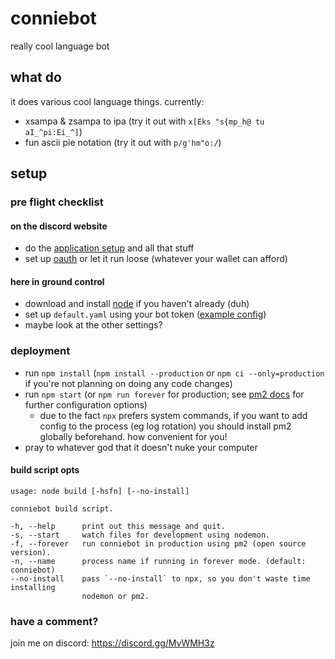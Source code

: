 # conniebot

really cool language bot

## what do

it does various cool language things. currently:

- xsampa & zsampa to ipa (try it out with `x[Eks "s{mp_h@ tu aI_^pi:Ei_^]`)
- fun ascii pie notation (try it out with `p/g'hm"o:/`)

## setup

### pre flight checklist

#### on the discord website

- do the [application setup] and all that stuff
- set up [oauth] or let it run loose (whatever your wallet can afford)

#### here in ground control

- download and install [node] if you haven't already (duh)
- set up `default.yaml` using your bot token ([example config])
- maybe look at the other settings?

### deployment

- run `npm install` (`npm install --production` or `npm ci --only=production`
  if you're not planning on doing any code changes)
- run `npm start` (or `npm run forever` for production; see [pm2 docs] for 
  further configuration options)
  - due to the fact `npx` prefers system commands, if you want to add config to
    the process (eg log rotation) you should install pm2 globally beforehand.
    how convenient for you!
- pray to whatever god that it doesn't nuke your computer

#### build script opts

```
usage: node build [-hsfn] [--no-install]

conniebot build script.

-h, --help      print out this message and quit.
-s, --start     watch files for development using nodemon.
-f, --forever   run conniebot in production using pm2 (open source version).
-n, --name      process name if running in forever mode. (default: conniebot)
--no-install    pass `--no-install` to npx, so you don't waste time installing
                nodemon or pm2.
```

### have a comment?

join me on discord: https://discord.gg/MvWMH3z

[application setup]: https://github.com/reactiflux/discord-irc/wiki/Creating-a-discord-bot-&-getting-a-token
[oauth]: https://discordapp.com/developers/tools/oauth2-url-generator
[node]: https://nodejs.org/
[example config]: ./config/default-example.yaml
[pm2 docs]: https://pm2.io/doc/
